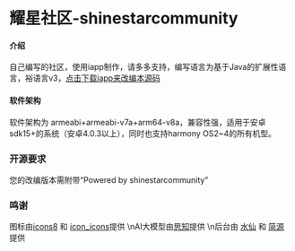 # 耀星社区-shinestarcommunity

#### 介绍
自己编写的社区，使用iapp制作，请多多支持，编写语言为基于Java的扩展性语言，裕语言v3，[点击下载iapp来改编本源码](https://9984.kstore.space/iApp_3.0.1026.apk)

#### 软件架构
软件架构为 armeabi+armeabi-v7a+arm64-v8a，兼容性强，适用于安卓sdk15+的系统（安卓4.0.3以上），同时也支持harmony OS2~4的所有机型。

###  开源要求
您的改编版本需附带“Powered by shinestarcommunity”

###  鸣谢
图标由[icons8](http://icons8.cn) 和 [icon_icons](https://icon-icons.com/zh/)提供
\nAI大模型由[思知](http://sizhi.com)提供
\n后台由 [水仙](http://shuixian.ltd) 和 [简源](https://jane.xingyige.cn) 提供